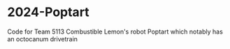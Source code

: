 # 2024-Poptart
Code for Team 5113 Combustible Lemon's robot Poptart which notably has an octocanum drivetrain
